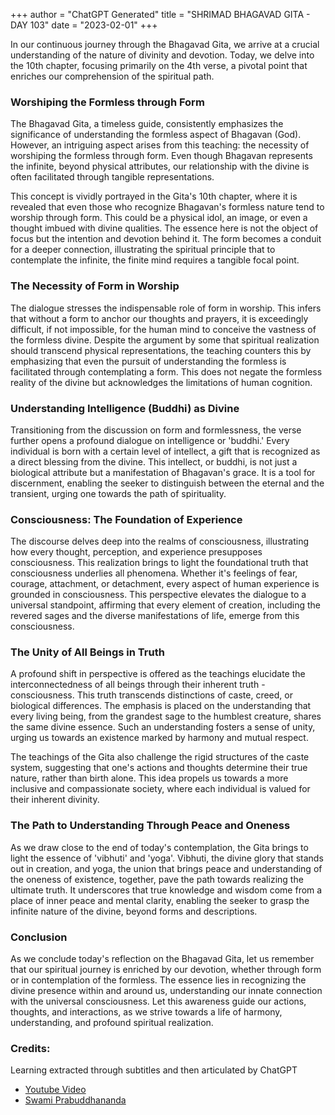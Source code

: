 +++
author = "ChatGPT Generated"
title = "SHRIMAD BHAGAVAD GITA - DAY 103"
date = "2023-02-01"
+++

In our continuous journey through the Bhagavad Gita, we arrive at a crucial understanding of the nature of divinity and devotion. Today, we delve into the 10th chapter, focusing primarily on the 4th verse, a pivotal point that enriches our comprehension of the spiritual path.

### Worshiping the Formless through Form

The Bhagavad Gita, a timeless guide, consistently emphasizes the significance of understanding the formless aspect of Bhagavan (God). However, an intriguing aspect arises from this teaching: the necessity of worshiping the formless through form. Even though Bhagavan represents the infinite, beyond physical attributes, our relationship with the divine is often facilitated through tangible representations.

This concept is vividly portrayed in the Gita's 10th chapter, where it is revealed that even those who recognize Bhagavan's formless nature tend to worship through form. This could be a physical idol, an image, or even a thought imbued with divine qualities. The essence here is not the object of focus but the intention and devotion behind it. The form becomes a conduit for a deeper connection, illustrating the spiritual principle that to contemplate the infinite, the finite mind requires a tangible focal point.

### The Necessity of Form in Worship

The dialogue stresses the indispensable role of form in worship. This infers that without a form to anchor our thoughts and prayers, it is exceedingly difficult, if not impossible, for the human mind to conceive the vastness of the formless divine. Despite the argument by some that spiritual realization should transcend physical representations, the teaching counters this by emphasizing that even the pursuit of understanding the formless is facilitated through contemplating a form. This does not negate the formless reality of the divine but acknowledges the limitations of human cognition.

### Understanding Intelligence (Buddhi) as Divine

Transitioning from the discussion on form and formlessness, the verse further opens a profound dialogue on intelligence or 'buddhi.' Every individual is born with a certain level of intellect, a gift that is recognized as a direct blessing from the divine. This intellect, or buddhi, is not just a biological attribute but a manifestation of Bhagavan's grace. It is a tool for discernment, enabling the seeker to distinguish between the eternal and the transient, urging one towards the path of spirituality.

### Consciousness: The Foundation of Experience

The discourse delves deep into the realms of consciousness, illustrating how every thought, perception, and experience presupposes consciousness. This realization brings to light the foundational truth that consciousness underlies all phenomena. Whether it's feelings of fear, courage, attachment, or detachment, every aspect of human experience is grounded in consciousness. This perspective elevates the dialogue to a universal standpoint, affirming that every element of creation, including the revered sages and the diverse manifestations of life, emerge from this consciousness.

### The Unity of All Beings in Truth

A profound shift in perspective is offered as the teachings elucidate the interconnectedness of all beings through their inherent truth - consciousness. This truth transcends distinctions of caste, creed, or biological differences. The emphasis is placed on the understanding that every living being, from the grandest sage to the humblest creature, shares the same divine essence. Such an understanding fosters a sense of unity, urging us towards an existence marked by harmony and mutual respect.

The teachings of the Gita also challenge the rigid structures of the caste system, suggesting that one's actions and thoughts determine their true nature, rather than birth alone. This idea propels us towards a more inclusive and compassionate society, where each individual is valued for their inherent divinity.

### The Path to Understanding Through Peace and Oneness

As we draw close to the end of today's contemplation, the Gita brings to light the essence of 'vibhuti' and 'yoga'. Vibhuti, the divine glory that stands out in creation, and yoga, the union that brings peace and understanding of the oneness of existence, together, pave the path towards realizing the ultimate truth. It underscores that true knowledge and wisdom come from a place of inner peace and mental clarity, enabling the seeker to grasp the infinite nature of the divine, beyond forms and descriptions.

### Conclusion

As we conclude today's reflection on the Bhagavad Gita, let us remember that our spiritual journey is enriched by our devotion, whether through form or in contemplation of the formless. The essence lies in recognizing the divine presence within and around us, understanding our innate connection with the universal consciousness. Let this awareness guide our actions, thoughts, and interactions, as we strive towards a life of harmony, understanding, and profound spiritual realization.

### Credits:
Learning extracted through subtitles and then articulated by ChatGPT  
* [Youtube Video](https://www.youtube.com/watch?v=hctapceoPuA)  
* [Swami Prabuddhananda](https://www.youtube.com/@upanishadswithswamiprabudd4019/streams)
